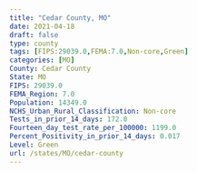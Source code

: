 ```yaml
---
title: "Cedar County, MO"
date: 2021-04-18
draft: false
type: county
tags: [FIPS:29039.0,FEMA:7.0,Non-core,Green]
categories: [MO]
County: Cedar County
State: MO
FIPS: 29039.0
FEMA_Region: 7.0
Population: 14349.0
NCHS_Urban_Rural_Classification: Non-core
Tests_in_prior_14_days: 172.0
Fourteen_day_test_rate_per_100000: 1199.0
Percent_Positivity_in_prior_14_days: 0.017
Level: Green
url: /states/MO/cedar-county
---
```



